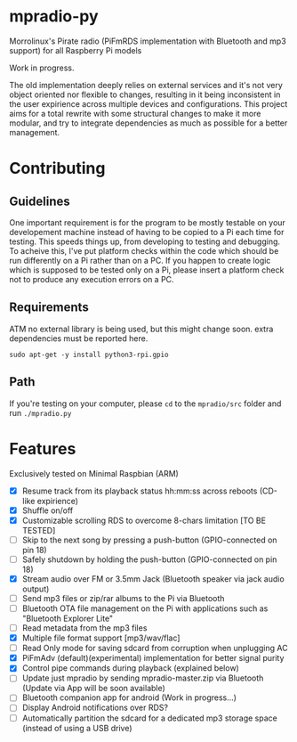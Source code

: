 # mpradio-py
Morrolinux's Pirate radio (PiFmRDS implementation with Bluetooth and mp3 support) for all Raspberry Pi models

Work in progress.

The old implementation deeply relies on external services and it's not very object oriented nor flexible to changes, resulting in it being inconsistent in the user expirience across multiple devices and configurations. This project aims for a total rewrite with some structural changes to make it more modular, and try to integrate dependencies as much as possible for a better management.

# Contributing
## Guidelines
One important requirement is for the program to be mostly testable on your developement machine instead of having to be copied to a Pi each time for testing. This speeds things up, from developing to testing and debugging. To acheive this, I've put platform checks within the code which should be run differently on a Pi rather than on a PC. If you happen to create logic which is supposed to be tested only on a Pi, please insert a platform check not to produce any execution errors on a PC.
## Requirements
ATM no external library is being used, but this might change soon. extra dependencies must be reported here.

```sudo apt-get -y install python3-rpi.gpio```

## Path
If you're testing on your computer, please `cd` to the `mpradio/src` folder and run `./mpradio.py`


# Features
Exclusively tested on Minimal Raspbian (ARM)
- [x] Resume track from its playback status hh:mm:ss across reboots (CD-like expirience)
- [x] Shuffle on/off
- [x] Customizable scrolling RDS to overcome 8-chars limitation [TO BE TESTED]
- [ ] Skip to the next song by pressing a push-button (GPIO-connected on pin 18)
- [ ] Safely shutdown by holding the push-button (GPIO-connected on pin 18)
- [x] Stream audio over FM or 3.5mm Jack (Bluetooth speaker via jack audio output)
- [ ] Send mp3 files or zip/rar albums to the Pi via Bluetooth
- [ ] Bluetooth OTA file management on the Pi with applications such as "Bluetooth Explorer Lite"
- [ ] Read metadata from the mp3 files 
- [x] Multiple file format support [mp3/wav/flac]
- [ ] Read Only mode for saving sdcard from corruption when unplugging AC
- [x] PiFmAdv (default)(experimental) implementation for better signal purity 
- [x] Control pipe commands during playback (explained below)
- [ ] Update just mpradio by sending mpradio-master.zip via Bluetooth (Update via App will be soon available)
- [ ] Bluetooth companion app for android (Work in progress...) 
- [ ] Display Android notifications over RDS?
- [ ] Automatically partition the sdcard for a dedicated mp3 storage space (instead of using a USB drive)
